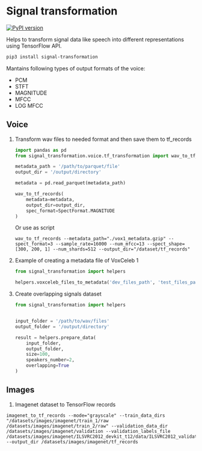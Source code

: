 # Signal transformation

[![PyPI version](https://badge.fury.io/py/signal-transformation.svg)](https://badge.fury.io/py/signal-transformation)

Helps to transform signal data like speech into different representations using TensorFlow API.

```bash
pip3 install signal-transformation
```

Mantains following types of output formats of the voice:

- PCM
- STFT
- MAGNITUDE
- MFCC
- LOG MFCC

## Voice

1) Transform wav files to needed format and then save them to tf_records
    ```python
    import pandas as pd
    from signal_transformation.voice.tf_transformation import wav_to_tf_records, SpectFormat    
    
    metadata_path = '/path/to/parquet/file'
    output_dir = '/output/directory'
    
    metadata = pd.read_parquet(metadata_path)
    
    wav_to_tf_records(
        metadata=metadata,
        output_dir=output_dir,
        spec_format=SpectFormat.MAGNITUDE
    )    
    ```

   Or use as script

   ```commandline
   wav_to_tf_records --metadata_path="./vox1_metadata.gzip" --spect_format=3 --sample_rate=16000 --num_mfcc=13 --spect_shape=[300, 200, 1] --num_shards=512 --output_dir="/dataset/tf_records"
   ```

3) Example of creating a metadata file of VoxCeleb 1
   ```python
   from signal_transformation import helpers   
   
   helpers.voxceleb_files_to_metadata('dev_files_path', 'test_files_path', 'vox1_metadata.gzip')
   ```

4) Create overlapping signals dataset
    ```python
    from signal_transformation import helpers
    
    
    input_folder = '/path/to/wav/files'
    output_folder = '/output/directory'
    
    result = helpers.prepare_data(
        input_folder,
        output_folder,
        size=100,
        speakers_number=2,
        overlapping=True
    )    
    ```

## Images

1) Imagenet dataset to TensorFlow records

```commandline
imagenet_to_tf_records --mode="grayscale" --train_data_dirs "/datasets/images/imagenet/train_1/raw /datasets/images/imagenet/train_2/raw" --validation_data_dir /datasets/images/imagenet/validation --validation_labels_file /datasets/images/imagenet/ILSVRC2012_devkit_t12/data/ILSVRC2012_validation_ground_truth.txt --output_dir /datasets/images/imagenet/tf_records 
```
